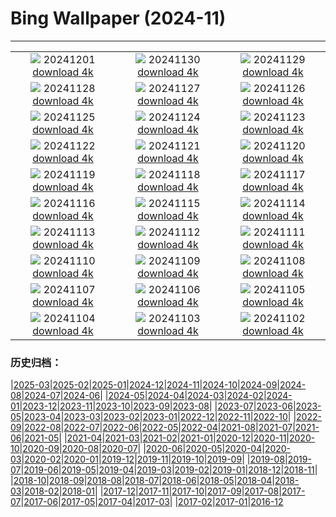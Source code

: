 # Bing Wallpaper (2024-11)
**************
| | | |
|:-:|:-:|:-:|
| ![](https://www.bing.com/th?id=OHR.IcebergsAntarctica_FR-FR7491065799_1920x1080.jpg) 20241201 [download 4k](https://www.bing.com/th?id=OHR.IcebergsAntarctica_FR-FR7491065799_UHD.jpg) | ![](https://www.bing.com/th?id=OHR.KilchurnAutumn_FR-FR7304840775_1920x1080.jpg) 20241130 [download 4k](https://www.bing.com/th?id=OHR.KilchurnAutumn_FR-FR7304840775_UHD.jpg) | ![](https://www.bing.com/th?id=OHR.MtStMichel_FR-FR7113909915_1920x1080.jpg) 20241129 [download 4k](https://www.bing.com/th?id=OHR.MtStMichel_FR-FR7113909915_UHD.jpg) |
| ![](https://www.bing.com/th?id=OHR.SemoisRiver_FR-FR4323889306_1920x1080.jpg) 20241128 [download 4k](https://www.bing.com/th?id=OHR.SemoisRiver_FR-FR4323889306_UHD.jpg) | ![](https://www.bing.com/th?id=OHR.RaidAlyzees_FR-FR4119370811_1920x1080.jpg) 20241127 [download 4k](https://www.bing.com/th?id=OHR.RaidAlyzees_FR-FR4119370811_UHD.jpg) | ![](https://www.bing.com/th?id=OHR.TrulliGrove_FR-FR3683617209_1920x1080.jpg) 20241126 [download 4k](https://www.bing.com/th?id=OHR.TrulliGrove_FR-FR3683617209_UHD.jpg) |
| ![](https://www.bing.com/th?id=OHR.AmboseliGiraffes_FR-FR8363811171_1920x1080.jpg) 20241125 [download 4k](https://www.bing.com/th?id=OHR.AmboseliGiraffes_FR-FR8363811171_UHD.jpg) | ![](https://www.bing.com/th?id=OHR.ParisAutumn_FR-FR3278291664_1920x1080.jpg) 20241124 [download 4k](https://www.bing.com/th?id=OHR.ParisAutumn_FR-FR3278291664_UHD.jpg) | ![](https://www.bing.com/th?id=OHR.FibonacciAloe_FR-FR2896003531_1920x1080.jpg) 20241123 [download 4k](https://www.bing.com/th?id=OHR.FibonacciAloe_FR-FR2896003531_UHD.jpg) |
| ![](https://www.bing.com/th?id=OHR.ZafraCastle_FR-FR2717876307_1920x1080.jpg) 20241122 [download 4k](https://www.bing.com/th?id=OHR.ZafraCastle_FR-FR2717876307_UHD.jpg) | ![](https://www.bing.com/th?id=OHR.LionCubs_FR-FR2539679303_1920x1080.jpg) 20241121 [download 4k](https://www.bing.com/th?id=OHR.LionCubs_FR-FR2539679303_UHD.jpg) | ![](https://www.bing.com/th?id=OHR.BeyondSaype_FR-FR1795905140_1920x1080.jpg) 20241120 [download 4k](https://www.bing.com/th?id=OHR.BeyondSaype_FR-FR1795905140_UHD.jpg) |
| ![](https://www.bing.com/th?id=OHR.TasmansArch_FR-FR3887612340_1920x1080.jpg) 20241119 [download 4k](https://www.bing.com/th?id=OHR.TasmansArch_FR-FR3887612340_UHD.jpg) | ![](https://www.bing.com/th?id=OHR.PorthcawlLighthouse_FR-FR3687906997_1920x1080.jpg) 20241118 [download 4k](https://www.bing.com/th?id=OHR.PorthcawlLighthouse_FR-FR3687906997_UHD.jpg) | ![](https://www.bing.com/th?id=OHR.RedStag_FR-FR3460398465_1920x1080.jpg) 20241117 [download 4k](https://www.bing.com/th?id=OHR.RedStag_FR-FR3460398465_UHD.jpg) |
| ![](https://www.bing.com/th?id=OHR.FrieslandNetherlands_FR-FR3199784151_1920x1080.jpg) 20241116 [download 4k](https://www.bing.com/th?id=OHR.FrieslandNetherlands_FR-FR3199784151_UHD.jpg) | ![](https://www.bing.com/th?id=OHR.YiPengLanterns_FR-FR2863208745_1920x1080.jpg) 20241115 [download 4k](https://www.bing.com/th?id=OHR.YiPengLanterns_FR-FR2863208745_UHD.jpg) | ![](https://www.bing.com/th?id=OHR.ManarolaItaly_FR-FR8734568638_1920x1080.jpg) 20241114 [download 4k](https://www.bing.com/th?id=OHR.ManarolaItaly_FR-FR8734568638_UHD.jpg) |
| ![](https://www.bing.com/th?id=OHR.KelpForest_FR-FR8537337820_1920x1080.jpg) 20241113 [download 4k](https://www.bing.com/th?id=OHR.KelpForest_FR-FR8537337820_UHD.jpg) | ![](https://www.bing.com/th?id=OHR.Moorea_FR-FR8377929183_1920x1080.jpg) 20241112 [download 4k](https://www.bing.com/th?id=OHR.Moorea_FR-FR8377929183_UHD.jpg) | ![](https://www.bing.com/th?id=OHR.Banff24_FR-FR8236269164_1920x1080.jpg) 20241111 [download 4k](https://www.bing.com/th?id=OHR.Banff24_FR-FR8236269164_UHD.jpg) |
| ![](https://www.bing.com/th?id=OHR.VendeeGlobe_FR-FR8019139667_1920x1080.jpg) 20241110 [download 4k](https://www.bing.com/th?id=OHR.VendeeGlobe_FR-FR8019139667_UHD.jpg) | ![](https://www.bing.com/th?id=OHR.MoroccoMilkyWay_FR-FR7350408140_1920x1080.jpg) 20241109 [download 4k](https://www.bing.com/th?id=OHR.MoroccoMilkyWay_FR-FR7350408140_UHD.jpg) | ![](https://www.bing.com/th?id=OHR.GlacialRivers_FR-FR7112624449_1920x1080.jpg) 20241108 [download 4k](https://www.bing.com/th?id=OHR.GlacialRivers_FR-FR7112624449_UHD.jpg) |
| ![](https://www.bing.com/th?id=OHR.CanadaWolves_FR-FR6675938333_1920x1080.jpg) 20241107 [download 4k](https://www.bing.com/th?id=OHR.CanadaWolves_FR-FR6675938333_UHD.jpg) | ![](https://www.bing.com/th?id=OHR.ShiShiBeach_FR-FR6500831097_1920x1080.jpg) 20241106 [download 4k](https://www.bing.com/th?id=OHR.ShiShiBeach_FR-FR6500831097_UHD.jpg) | ![](https://www.bing.com/th?id=OHR.YucatanFlamingos_FR-FR7541144444_1920x1080.jpg) 20241105 [download 4k](https://www.bing.com/th?id=OHR.YucatanFlamingos_FR-FR7541144444_UHD.jpg) |
| ![](https://www.bing.com/th?id=OHR.CumbriaAutumn_FR-FR6304384185_1920x1080.jpg) 20241104 [download 4k](https://www.bing.com/th?id=OHR.CumbriaAutumn_FR-FR6304384185_UHD.jpg) | ![](https://www.bing.com/th?id=OHR.YucatanBiosphere_FR-FR6083251753_1920x1080.jpg) 20241103 [download 4k](https://www.bing.com/th?id=OHR.YucatanBiosphere_FR-FR6083251753_UHD.jpg) | ![](https://www.bing.com/th?id=OHR.BisonYellowstone_FR-FR6975480201_1920x1080.jpg) 20241102 [download 4k](https://www.bing.com/th?id=OHR.BisonYellowstone_FR-FR6975480201_UHD.jpg) |

### 历史归档：

|[2025-03](/../2025-03/2025-03.md)|[2025-02](/../2025-02/2025-02.md)|[2025-01](/../2025-01/2025-01.md)|[2024-12](/../2024-12/2024-12.md)|[2024-11](/2024-11.md)|[2024-10](/../2024-10/2024-10.md)|[2024-09](/../2024-09/2024-09.md)|[2024-08](/../2024-08/2024-08.md)|[2024-07](/../2024-07/2024-07.md)|[2024-06](/../2024-06/2024-06.md)|
|[2024-05](/../2024-05/2024-05.md)|[2024-04](/../2024-04/2024-04.md)|[2024-03](/../2024-03/2024-03.md)|[2024-02](/../2024-02/2024-02.md)|[2024-01](/../2024-01/2024-01.md)|[2023-12](/../2023-12/2023-12.md)|[2023-11](/../2023-11/2023-11.md)|[2023-10](/../2023-10/2023-10.md)|[2023-09](/../2023-09/2023-09.md)|[2023-08](/../2023-08/2023-08.md)|
|[2023-07](/../2023-07/2023-07.md)|[2023-06](/../2023-06/2023-06.md)|[2023-05](/../2023-05/2023-05.md)|[2023-04](/../2023-04/2023-04.md)|[2023-03](/../2023-03/2023-03.md)|[2023-02](/../2023-02/2023-02.md)|[2023-01](/../2023-01/2023-01.md)|[2022-12](/../2022-12/2022-12.md)|[2022-11](/../2022-11/2022-11.md)|[2022-10](/../2022-10/2022-10.md)|
|[2022-09](/../2022-09/2022-09.md)|[2022-08](/../2022-08/2022-08.md)|[2022-07](/../2022-07/2022-07.md)|[2022-06](/../2022-06/2022-06.md)|[2022-05](/../2022-05/2022-05.md)|[2022-04](/../2022-04/2022-04.md)|[2021-08](/../2021-08/2021-08.md)|[2021-07](/../2021-07/2021-07.md)|[2021-06](/../2021-06/2021-06.md)|[2021-05](/../2021-05/2021-05.md)|
|[2021-04](/../2021-04/2021-04.md)|[2021-03](/../2021-03/2021-03.md)|[2021-02](/../2021-02/2021-02.md)|[2021-01](/../2021-01/2021-01.md)|[2020-12](/../2020-12/2020-12.md)|[2020-11](/../2020-11/2020-11.md)|[2020-10](/../2020-10/2020-10.md)|[2020-09](/../2020-09/2020-09.md)|[2020-08](/../2020-08/2020-08.md)|[2020-07](/../2020-07/2020-07.md)|
|[2020-06](/../2020-06/2020-06.md)|[2020-05](/../2020-05/2020-05.md)|[2020-04](/../2020-04/2020-04.md)|[2020-03](/../2020-03/2020-03.md)|[2020-02](/../2020-02/2020-02.md)|[2020-01](/../2020-01/2020-01.md)|[2019-12](/../2019-12/2019-12.md)|[2019-11](/../2019-11/2019-11.md)|[2019-10](/../2019-10/2019-10.md)|[2019-09](/../2019-09/2019-09.md)|
|[2019-08](/../2019-08/2019-08.md)|[2019-07](/../2019-07/2019-07.md)|[2019-06](/../2019-06/2019-06.md)|[2019-05](/../2019-05/2019-05.md)|[2019-04](/../2019-04/2019-04.md)|[2019-03](/../2019-03/2019-03.md)|[2019-02](/../2019-02/2019-02.md)|[2019-01](/../2019-01/2019-01.md)|[2018-12](/../2018-12/2018-12.md)|[2018-11](/../2018-11/2018-11.md)|
|[2018-10](/../2018-10/2018-10.md)|[2018-09](/../2018-09/2018-09.md)|[2018-08](/../2018-08/2018-08.md)|[2018-07](/../2018-07/2018-07.md)|[2018-06](/../2018-06/2018-06.md)|[2018-05](/../2018-05/2018-05.md)|[2018-04](/../2018-04/2018-04.md)|[2018-03](/../2018-03/2018-03.md)|[2018-02](/../2018-02/2018-02.md)|[2018-01](/../2018-01/2018-01.md)|
|[2017-12](/../2017-12/2017-12.md)|[2017-11](/../2017-11/2017-11.md)|[2017-10](/../2017-10/2017-10.md)|[2017-09](/../2017-09/2017-09.md)|[2017-08](/../2017-08/2017-08.md)|[2017-07](/../2017-07/2017-07.md)|[2017-06](/../2017-06/2017-06.md)|[2017-05](/../2017-05/2017-05.md)|[2017-04](/../2017-04/2017-04.md)|[2017-03](/../2017-03/2017-03.md)|
|[2017-02](/../2017-02/2017-02.md)|[2017-01](/../2017-01/2017-01.md)|[2016-12](/../2016-12/2016-12.md)